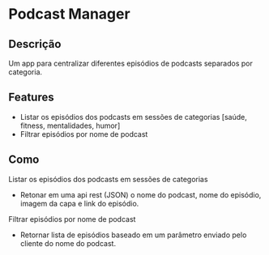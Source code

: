 # Podcast Manager

## Descrição
Um app para centralizar diferentes episódios de podcasts separados por categoria.

## Features
- Listar os episódios dos podcasts em sessões de categorias
  [saúde, fitness, mentalidades, humor]
- Filtrar episódios por nome de podcast

## Como
Listar os episódios dos podcasts em sessões de categorias
- Retonar em uma api rest (JSON) o nome do podcast, nome do episódio, imagem da capa e link do episódio.

Filtrar episódios por nome de podcast
- Retornar lista de episódios baseado em um parâmetro enviado pelo cliente do nome do podcast.
